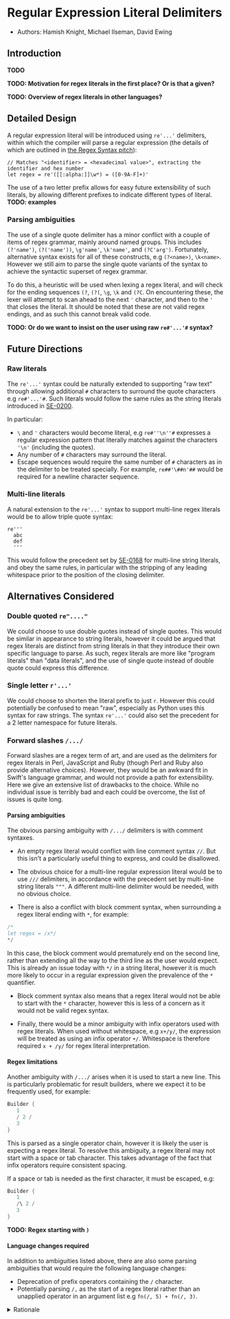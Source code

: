 # Regular Expression Literal Delimiters

- Authors: Hamish Knight, Michael Ilseman, David Ewing

## Introduction

**TODO**

**TODO: Motivation for regex literals in the first place? Or is that a given?**

**TODO: Overview of regex literals in other languages?**

## Detailed Design

A regular expression literal will be introduced using `re'...'` delimiters, within which the compiler will parse a regular expression (the details of which are outlined in [the Regex Syntax pitch][internal-syntax]):

```
// Matches "<identifier> = <hexadecimal value>", extracting the identifier and hex number
let regex = re'([[:alpha:]]\w*) = ([0-9A-F]+)'
```

The use of a two letter prefix allows for easy future extensibility of such literals, by allowing different prefixes to indicate different types of literal. **TODO: examples**

### Parsing ambiguities

The use of a single quote delimiter has a minor conflict with a couple of items of regex grammar, mainly around named groups. This includes `(?'name')`, `(?('name'))`, `\g'name'`, `\k'name'`, and `(?C'arg')`. Fortunately, alternative syntax exists for all of these constructs, e.g `(?<name>)`, `\k<name>`. However we still aim to parse the single quote variants of the syntax to achieve the syntactic superset of regex grammar.

To do this, a heuristic will be used when lexing a regex literal, and will check for the ending sequences `(?`, `(?(`, `\g`, `\k` and `(?C`. On encountering these, the lexer will attempt to scan ahead to the next `'` character, and then to the `'` that closes the literal. It should be noted that these are not valid regex endings, and as such this cannot break valid code.

**TODO: Or do we want to insist on the user using raw `re#'...'#` syntax?**


## Future Directions

### Raw literals

The `re'...'` syntax could be naturally extended to supporting "raw text" through allowing additional `#` characters to surround the quote characters e.g `re#'...'#`. Such literals would follow the same rules as the string literals introduced in [SE-0200].

In particular:

- `\` and `'` characters would become literal, e.g `re#''\n''#` expresses a regular expression pattern that literally matches against the characters `'\n'` (including the quotes).
- Any number of `#` characters may surround the literal.
- Escape sequences would require the same number of `#` characters as in the delimiter to be treated specially. For example, `re##'\##n'##` would be required for a newline character sequence.

### Multi-line literals

A natural extension to the `re'...'` syntax to support multi-line regex literals would be to allow triple quote syntax:

```
re'''
  abc
  def
  '''
```

This would follow the precedent set by [SE-0168] for multi-line string literals, and obey the same rules, in particular with the stripping of any leading whitespace prior to the position of the closing delimiter.

## Alternatives Considered

### Double quoted `re"...."`

We could choose to use double quotes instead of single quotes. This would be similar in appearance to string literals, however it could be argued that regex literals are distinct from string literals in that they introduce their own specific language to parse. As such, regex literals are more like "program literals" than "data literals", and the use of single quote instead of double quote could express this difference.

### Single letter `r'...'`

We could choose to shorten the literal prefix to just `r`. However this could potentially be confused to mean "raw", especially as Python uses this syntax for raw strings. The syntax `re'...'` could also set the precedent for a 2 letter namespace for future literals.

### Forward slashes `/.../`

Forward slashes are a regex term of art, and are used as the delimiters for regex literals in Perl, JavaScript and Ruby (though Perl and Ruby also provide alternative choices). However, they would be an awkward fit in Swift's language grammar, and would not provide a path for extensibility. Here we give an extensive list of drawbacks to the choice. While no individual issue is terribly bad and each could be overcome, the list of issues is quite long. 

#### Parsing ambiguities

The obvious parsing ambiguity with `/.../` delimiters is with comment syntaxes.

- An empty regex literal would conflict with line comment syntax `//`. But this isn't a particularly useful thing to express, and could be disallowed.

- The obvious choice for a multi-line regular expression literal would be to use `///` delimiters, in accordance with the precedent set by multi-line string literals `"""`. A different multi-line delimiter would be needed, with no obvious choice.

- There is also a conflict with block comment syntax, when surrounding a regex literal ending with `*`, for example:

```swift
/*
let regex = /x*/
*/
```

   In this case, the block comment would prematurely end on the second line, rather than extending all the way to the third line as the user would expect. This is already an issue today with `*/` in a string literal, however it is much more likely to occur in a regular expression given the prevalence of the `*` quantifier.

- Block comment syntax also means that a regex literal would not be able to start with the `*` character, however this is less of a concern as it would not be valid regex syntax.

- Finally, there would be a minor ambiguity with infix operators used with regex literals. When used without whitespace, e.g `x+/y/`, the expression will be treated as using an infix operator `+/`. Whitespace is therefore required `x + /y/` for regex literal interpretation.

#### Regex limitations

Another ambiguity with `/.../` arises when it is used to start a new line. This is particularly problematic for result builders, where we expect it to be frequently used, for example:

```swift
Builder {
   1
   / 2 /
   3
}
```

This is parsed as a single operator chain, however it is likely the user is expecting a regex literal. To resolve this ambiguity, a regex literal may not start with a space or tab character. This takes advantage of the fact that infix operators require consistent spacing.

If a space or tab is needed as the first character, it must be escaped, e.g:

```swift
Builder {
   1
   /\ 2 /
   3
}
```

**TODO: Regex starting with `)`**

#### Language changes required

In addition to ambiguities listed above, there are also some parsing ambiguities that would require the following language changes:

- Deprecation of prefix operators containing the `/` character.
- Potentially parsing `/,` as the start of a regex literal rather than an unapplied operator in an argument list e.g `fn(/, 5) + fn(/, 3)`.

<details><summary>Rationale</summary>
  
##### Prefix operators starting with `/`

We'd need to ban prefix operators starting with `/`, to avoid ambiguity with cases such as:

```swift
let x = /0; let y = 1/
let z = /^x^/
```
  
Postfix `/` operators would be okay, as they'd only be treated as regex literal delimiters if we were already trying to lex as a regex literal.

##### Prefix operators containing `/`
    
Prefix operators *containing* `/` (not just at the start) would likely need banning too, in order to allow prefix operators to be used with regex literals in an unambiguous way, e.g:
    
```swift
let x = !/y / .foo()
```
    
Otherwise it would be interpreted as the prefix operator `!/` by default, and require parens `!(/y /)` for regex parsing.



**TODO: More cases from slack discussion **

```swift
func foo(_ x: (Int, Int) -> Int, _ y: (Int, Int) -> Int) {}
foo(/, /)
```

`foo(/, "(") / 2` !!!


    
##### Comma as the starting character of a regex literal

**TODO: Or do we want to ban it as the starting character?**

#### Editor Considerations

As described above, there would be a lot involved in handling the parsing ambiguities with `/.../` delimiters. It's one thing to do this in the compiler. But the language also has to be understood by a plethora of source code editors. Those editors either need encode all those ambiguities, or they need to provide a "best effort" at handling the most common cases. It's all too common for editors to take the "best effort" route. There's a long history of complaints with editors that don't completely support a language's features. And indeed, there's plenty of history of editors that don't correctly support regular expression literals in other languages. By choosing a literal that is easily parsed, we should avoid seeing those complaints regarding Swift.

### Pound slash `#/.../#`

This would be less syntactically ambiguous than `/.../`, while retaining some of the term-of-art familiarity. It would also provide a natural path through which to introduce `/.../` in a new language mode, as users could drop the `#` characters once they upgrade.

However this option would also have the same block comment issue as `/.../` where e.g `#/x*/#` nested inside a block comment would prematurely end. Similarly, it's not clear how a multi-line version of the literal would be spelled.

Additionally, introducing this syntax would introduce an inconsistency with raw string literal syntax, as `#/.../#` on its own would not treat backslashes as literal, unlike `#"..."#`. If raw regex syntax were implemented, it would start at `##/.../##`. With raw strings, escape sequences must use the same number of `#`s as the delimiter, e.g `#"\#n"#` for a newline. However for raw regex literals it would be one fewer `#` than the delimiter e.g `##/\#n/##`.


[SE-0168]: https://github.com/apple/swift-evolution/blob/main/proposals/0168-multi-line-string-literals.md
[SE-0200]: https://github.com/apple/swift-evolution/blob/main/proposals/0200-raw-string-escaping.md
[internal-syntax]: https://forums.swift.org/t/pitch-regex-syntax/55711
